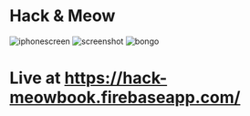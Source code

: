 # Hack & Meow
> 

![iphonescreen](https://image.ibb.co/nKaar9/photo-2018-10-14-08-32-34.jpg)
![screenshot](https://image.ibb.co/dHvar9/photo-2018-10-14-08-32-45.jpg)
![bongo](https://thumbs.gfycat.com/FamousMiserableFreshwatereel-size_restricted.gif)

# Live at https://hack-meowbook.firebaseapp.com/
